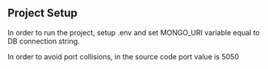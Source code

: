 ## Project Setup

In order to run the project, setup .env and set MONGO_URI variable equal to DB connection string.

In order to avoid port collisions, in the source code port value is 5050
